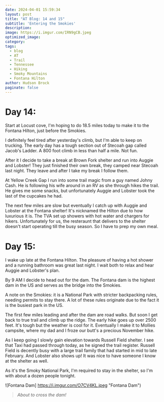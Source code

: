 ```yaml
---
date: 2024-04-01 15:59:34
layout: post
title: "AT Blog: 14 and 15"
subtitle: 'Entering the Smokies'
description:
image: https://i.imgur.com/IRN9gCB.jpeg
optimized_image: 
category:
tags:
  - blog
  - AT
  - Trail
  - Tennessee
  - Hiking
  - Smoky Mountains
  - Fontana Hilton
author: Hudson Brock
paginate: false
---
```


# Day 14:

Start at Locust cove, I'm hoping to do 18.5 miles today to make it to the Fontana Hilton, just before the Smokies.

I definitely feel tired after yesterday's climb, but I'm able to keep on trucking. The early day has a tough section out of Stecoah gap called Jacob's Ladder. A 800 foot climb in less than half a mile. Not fun.

After it I decide to take a break at Brown Fork shelter and run into Auggie and Lobster! They just finished their own break, they camped near Stecoah last night. They leave and after I take my break I follow them.

At Yellow Creek Gap I run into some trail magic from a guy named Johny Cash. He is following his wife around in an RV as she through hikes the trail. He gives me some snacks, but unfortunately Auggie and Lobster took the last of the cupcakes he had.

The next few miles are slow but eventually I catch up with Auggie and Lobster at the Fontana shelter! It's nicknamed the Hilton due to how luxurious it is. The TVA set up showers with hot water and chargers for hikers. Unfortunately for us, the resteraunt that delivers to the shelter doesn't start operating till the busy season. So I have to prep my own meal.




# Day 15:



I wake up late at the Fontana Hilton. The pleasure of having a hot shower and a running bathroom was great last night. I wait both to relax and hear Auggie and Lobster's plan.

By 9 AM I decide to head out for the dam. The Fontana dam is the highest dam in the US and serves as the bridge into the Smokies.

A note on the Smokies: it is a National Park with stricter backpacking rules, needing permits to stay there. A lot of these rules originate due to the fact it is the busiest park in the US.

The first few miles leading and after the dam are road walks. But soon I get back to true trail and climb up the ridge. The early hike goes up over 2500 feet. It's tough but the weather is cool for it. Eventually I make it to Mollies campsite, where my dad and I froze our butt's a precious November hike.

As I keep going I slowly gain elevation towards Russell Field shelter. I see that Taxi had passed through today, as he signed the trail register. Russell Field is decently busy with a large trail family that had started in mid to late February. And Lobster also shows up! It was nice to have someone I know at the shelter as well.

As it's the Smoky National Park, I'm required to stay in the shelter, so I'm with about a dozen people tonight. 


![Fontana Dam] https://i.imgur.com/O7CV4KL.jpeg "Fontana Dam")

> *About to cross the dam!*